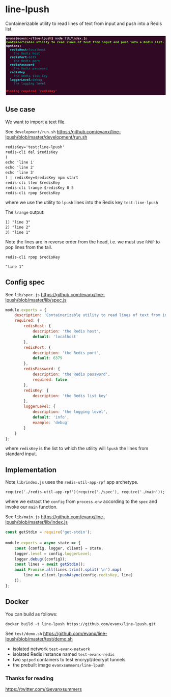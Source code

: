 
# line-lpush

Containerizable utility to read lines of text from input and push into a Redis list.

<img src="https://raw.githubusercontent.com/evanx/line-lpush/master/docs/readme/main.png"/>


## Use case

We want to import a text file.

See `development/run.sh` https://github.com/evanx/line-lpush/blob/master/development/run.sh
```
redisKey='test:line-lpush'
redis-cli del $redisKey
(
echo 'line 1'
echo 'line 2'
echo 'line 3'
) | redisKey=$redisKey npm start
redis-cli llen $redisKey
redis-cli lrange $redisKey 0 5
redis-cli rpop $redisKey
```
where we use the utility to `lpush` lines into the Redis key `test:line-lpush`

The `lrange` output:
```
1) "line 3"
2) "line 2"
3) "line 1"
```

Note the lines are in reverse order from the head, i.e. we must use `RPOP` to pop lines from the tail.
```
redis-cli rpop $redisKey
```
```
"line 1"
```

## Config spec

See `lib/spec.js` https://github.com/evanx/line-lpush/blob/master/lib/spec.js
```javascript
module.exports = {
    description: 'Containerizable utility to read lines of text from input and push into a Redis list.',
    required: {
        redisHost: {
            description: 'the Redis host',
            default: 'localhost'
        },
        redisPort: {
            description: 'the Redis port',
            default: 6379
        },
        redisPassword: {
            description: 'the Redis password',
            required: false
        },
        redisKey: {
            description: 'the Redis list key'
        },
        loggerLevel: {
            description: 'the logging level',
            default: 'info',
            example: 'debug'
        }
    }
};
```
where `redisKey` is the list to which the utility will `lpush` the lines from standard input.

## Implementation

Note `lib/index.js` uses the `redis-util-app-rpf` app archetype.
```
require('./redis-util-app-rpf')(require('./spec'), require('./main'));
```
where we extract the `config` from `process.env` according to the `spec` and invoke our `main` function.

See `lib/main.js` https://github.com/evanx/line-lpush/blob/master/lib/index.js
```javascript
const getStdin = require('get-stdin');

module.exports = async state => {
    const {config, logger, client} = state;
    logger.level = config.loggerLevel;
    logger.debug({config});
    const lines = await getStdin();
    await Promise.all(lines.trim().split('\n').map(
        line => client.lpushAsync(config.redisKey, line)
    ));
};
```

## Docker

You can build as follows:
```
docker build -t line-lpush https://github.com/evanx/line-lpush.git
```

See `test/demo.sh` https://github.com/evanx/line-lpush/blob/master/test/demo.sh
- isolated network `test-evanx-network`
- isolated Redis instance named `test-evanx-redis`
- two `spiped` containers to test encrypt/decrypt tunnels
- the prebuilt image `evanxsummers/line-lpush`

### Thanks for reading

https://twitter.com/@evanxsummers
